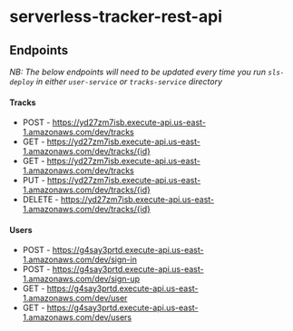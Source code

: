 # serverless-tracker-rest-api

## Endpoints

_NB: The below endpoints will need to be updated every time you run `sls-deploy` in either `user-service` or `tracks-service` directory_

#### Tracks

- POST - https://yd27zm7isb.execute-api.us-east-1.amazonaws.com/dev/tracks
- GET - https://yd27zm7isb.execute-api.us-east-1.amazonaws.com/dev/tracks/{id}
- GET - https://yd27zm7isb.execute-api.us-east-1.amazonaws.com/dev/tracks
- PUT - https://yd27zm7isb.execute-api.us-east-1.amazonaws.com/dev/tracks/{id}
- DELETE - https://yd27zm7isb.execute-api.us-east-1.amazonaws.com/dev/tracks/{id}

#### Users

- POST - https://g4say3prtd.execute-api.us-east-1.amazonaws.com/dev/sign-in
- POST - https://g4say3prtd.execute-api.us-east-1.amazonaws.com/dev/sign-up
- GET - https://g4say3prtd.execute-api.us-east-1.amazonaws.com/dev/user
- GET - https://g4say3prtd.execute-api.us-east-1.amazonaws.com/dev/users
